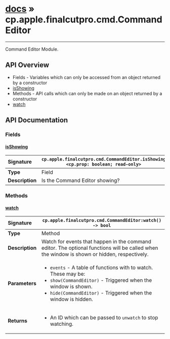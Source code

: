 # [docs](index.md) » cp.apple.finalcutpro.cmd.CommandEditor
---

Command Editor Module.

## API Overview
* Fields - Variables which can only be accessed from an object returned by a constructor
 * [isShowing](#isshowing)
* Methods - API calls which can only be made on an object returned by a constructor
 * [watch](#watch)

## API Documentation

### Fields

#### [isShowing](#isshowing)
| <span style="float: left;">**Signature**</span> | <span style="float: left;">`cp.apple.finalcutpro.cmd.CommandEditor.isShowing <cp.prop: boolean; read-only>` </span>                                                          |
| -----------------------------------------------------|---------------------------------------------------------------------------------------------------------|
| **Type**                                             | Field                                                                                         |
| **Description**                                      | Is the Command Editor showing?                                                                                         |

### Methods

#### [watch](#watch)
| <span style="float: left;">**Signature**</span> | <span style="float: left;">`cp.apple.finalcutpro.cmd.CommandEditor:watch() -> bool` </span>                                                          |
| -----------------------------------------------------|---------------------------------------------------------------------------------------------------------|
| **Type**                                             | Method                                                                                         |
| **Description**                                      | Watch for events that happen in the command editor. The optional functions will be called when the window is shown or hidden, respectively.                                                                                         |
| **Parameters**                                       | <ul><li>`events` - A table of functions with to watch. These may be:</li><li>  `show(CommandEditor)` - Triggered when the window is shown.</li><li>  `hide(CommandEditor)` - Triggered when the window is hidden.</li></ul> |
| **Returns**                                          | <ul><li>An ID which can be passed to `unwatch` to stop watching.</li></ul>          |

